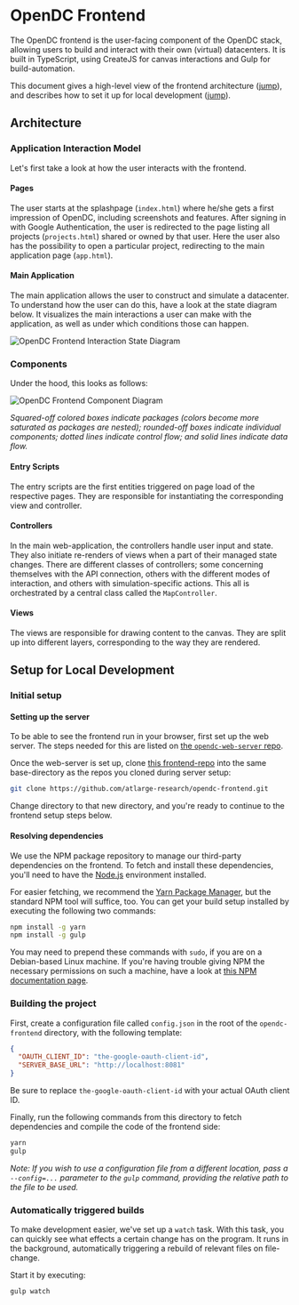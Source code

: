 # OpenDC Frontend

The OpenDC frontend is the user-facing component of the OpenDC stack, allowing users to build and interact with their own (virtual) datacenters. It is built in TypeScript, using CreateJS for canvas interactions and Gulp for build-automation.

This document gives a high-level view of the frontend architecture ([jump](#architecture)), and describes how to set it up for local development ([jump](#setup-for-local-development)).

## Architecture

### Application Interaction Model
Let's first take a look at how the user interacts with the frontend. 

#### Pages
The user starts at the splashpage (`index.html`) where he/she gets a first impression of OpenDC, including screenshots and features. After signing in with Google Authentication, the user is redirected to the page listing all projects (`projects.html`) shared or owned by that user. Here the user also has the possibility to open a particular project, redirecting to the main application page (`app.html`).

#### Main Application
The main application allows the user to construct and simulate a datacenter. To understand how the user can do this, have a look at the state diagram below. It visualizes the main interactions a user can make with the application, as well as under which conditions those can happen.

![OpenDC Frontend Interaction State Diagram](https://raw.githubusercontent.com/atlarge-research/opendc-frontend/master/images/opendc-frontend-interaction-state-diagram.png)

### Components
Under the hood, this looks as follows:

![OpenDC Frontend Component Diagram](https://raw.githubusercontent.com/atlarge-research/opendc-frontend/master/images/opendc-frontend-component-diagram.png)

*Squared-off colored boxes indicate packages (colors become more saturated as packages are nested); rounded-off boxes indicate individual components; dotted lines indicate control flow; and solid lines indicate data flow.*

#### Entry Scripts
The entry scripts are the first entities triggered on page load of the respective pages. They are responsible for instantiating the corresponding view and controller.

#### Controllers
In the main web-application, the controllers handle user input and state. They also initiate re-renders of views when a part of their managed state changes. There are different classes of controllers; some concerning themselves with the API connection, others with the different modes of interaction, and others with simulation-specific actions. This all is orchestrated by a central class called the `MapController`.

#### Views
The views are responsible for drawing content to the canvas. They are split up into different layers, corresponding to the way they are rendered.

## Setup for Local Development

### Initial setup

#### Setting up the server
To be able to see the frontend run in your browser, first set up the web server. The steps needed for this are listed on [the `opendc-web-server` repo](https://github.com/atlarge-research/opendc-web-server).

Once the web-server is set up, clone [this frontend-repo](https://github.com/atlarge-research/opendc-frontend.git) into the same base-directory as the repos you cloned during server setup:

```bash
git clone https://github.com/atlarge-research/opendc-frontend.git
```

Change directory to that new directory, and you're ready to continue to the frontend setup steps below.

#### Resolving dependencies
We use the NPM package repository to manage our third-party dependencies on the frontend. To fetch and install these dependencies, you'll need to have the [Node.js](https://nodejs.org/en/) environment installed. 

For easier fetching, we recommend the [Yarn Package Manager](https://yarnpkg.com), but the standard NPM tool will suffice, too. You can get your build setup installed by executing the following two commands:

```bash
npm install -g yarn
npm install -g gulp
```
   
You may need to prepend these commands with `sudo`, if you are on a Debian-based Linux machine. If you're having trouble giving NPM the necessary permissions on such a machine, have a look at [this NPM documentation page](https://docs.npmjs.com/getting-started/fixing-npm-permissions).

### Building the project
First, create a configuration file called `config.json` in the root of the `opendc-frontend` directory, with the following template:

```json
{
  "OAUTH_CLIENT_ID": "the-google-oauth-client-id",
  "SERVER_BASE_URL": "http://localhost:8081"
}
```

Be sure to replace `the-google-oauth-client-id` with your actual OAuth client ID.

Finally, run the following commands from this directory to fetch dependencies and compile the code of the frontend side:

```bash
yarn
gulp
```

*Note: If you wish to use a configuration file from a different location, pass a `--config=...` parameter to the `gulp` command, providing the relative path to the file to be used.*

### Automatically triggered builds
To make development easier, we've set up a `watch` task. With this task, you can quickly see what effects a certain change has on the program. It runs in the background, automatically triggering a rebuild of relevant files on file-change.

Start it by executing:

```bash
gulp watch
```
